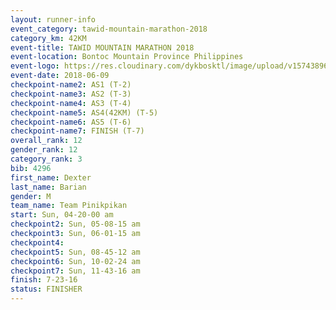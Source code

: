 ```yaml
---
layout: runner-info 
event_category: tawid-mountain-marathon-2018 
category_km: 42KM 
event-title: TAWID MOUNTAIN MARATHON 2018 
event-location: Bontoc Mountain Province Philippines 
event-logo: https://res.cloudinary.com/dykbosktl/image/upload/v1574389629/Logo/tawid2018_logo_t3op5o.png 
event-date: 2018-06-09 
checkpoint-name2: AS1 (T-2) 
checkpoint-name3: AS2 (T-3) 
checkpoint-name4: AS3 (T-4) 
checkpoint-name5: AS4(42KM) (T-5) 
checkpoint-name6: AS5 (T-6) 
checkpoint-name7: FINISH (T-7) 
overall_rank: 12
gender_rank: 12
category_rank: 3
bib: 4296
first_name: Dexter
last_name: Barian
gender: M
team_name: Team Pinikpikan
start: Sun, 04-20-00 am
checkpoint2: Sun, 05-08-15 am
checkpoint3: Sun, 06-01-15 am
checkpoint4: 
checkpoint5: Sun, 08-45-12 am
checkpoint6: Sun, 10-02-24 am
checkpoint7: Sun, 11-43-16 am
finish: 7-23-16
status: FINISHER
---
```

